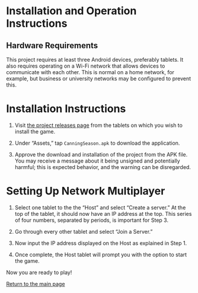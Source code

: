 # Installation and Operation Instructions

## Hardware Requirements

This project requires at least three Android devices, preferably tablets.
It also requires operating on a Wi-Fi network that allows devices
to communicate with each other. This is normal on a home network, for example,
but business or university networks may be configured to prevent this.

# Installation Instructions

1. Visit [the project releases page](https://github.com/RaccoonHandsProductions/CanningSeason/releases) from the tablets on which you wish to install the game.

1. Under &ldquo;Assets,&rdquo; tap `CanningSeason.apk` to download the application.

1. Approve the download and installation of the project from the APK file. 
   You may receive a message about it being unsigned and potentially harmful;
   this is expected behavior, and the warning can be disregarded. 

# Setting Up Network Multiplayer

1. Select one tablet to the the &ldquo;Host&rdquo; and select &ldquo;Create a server.&rdquo;
At the top of the tablet, it should now have an IP address at the top.
This series of four numbers, separated by periods, is important for Step 3.

2. Go through every other tablet and select &ldquo;Join a Server.&rdquo;

3. Now input the IP address displayed on the Host as explained in Step 1.

4. Once complete, the Host tablet will prompt you with the option to start the game.

Now you are ready to play!

[Return to the main page](index.md)